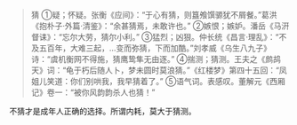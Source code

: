 > 猜
> ➀疑；怀疑。张衡《应间》：“于心有猜，则簋飧馔𫘪犹不屑餐。”葛洪《抱朴子·外篇·清鉴》：“余甚猜焉，未敢许也。”
> ➁嫉恨；嫉妒。潘岳《马汧督诔》：“忘尔大劳，猜尔小利。”
> ➂猛烈；凶狠。仲长统《昌言·理乱》：“不及五百年，大难三起，…变而弥猜，下而加酷。”刘孝威《乌生八九子》诗：“虞机衡网不得施，猜鹰鸷隼无由逐。”
> ➃揣测；猜测。王夫之《鹧鸪天》词：“龟于朽后随人卜，梦未圆时莫浪猜。”《红楼梦》第四十五回：“凤姐儿笑道：你们别哄我，我早猜着了。”
> ➄语气词。表感叹。董解元《西厢记》卷一：“被你风韵韵杀人也猜！”

不猜才是成年人正确的选择。所谓内耗，莫大于猜测。

